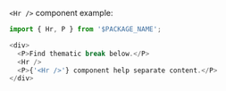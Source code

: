 `<Hr />` component example:

```js
import { Hr, P } from '$PACKAGE_NAME';

<div>
  <P>Find thematic break below.</P>
  <Hr />
  <P>{'<Hr />'} component help separate content.</P>
</div>
```
